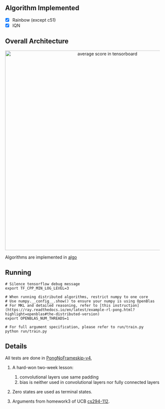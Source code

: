 ## Algorithm Implemented

- [x] Rainbow   (except c51)
- [x] IQN

## Overall Architecture

<p align="center">
<img src="/results/Architecture.png" alt="average score in tensorboard" height="650">
</p>

Algorithms are implemented in [algo](https://github.com/xlnwel/atari_rl/tree/master/algo)

## Running

```shell
# Silence tensorflow debug message
export TF_CPP_MIN_LOG_LEVEL=3

# When running distributed algorithms, restrict numpy to one core
# Use numpy.__config__.show() to ensure your numpy is using OpenBlas
# For MKL and detailed reasoning, refer to [this instruction](https://ray.readthedocs.io/en/latest/example-rl-pong.html?highlight=openblas#the-distributed-version)
export OPENBLAS_NUM_THREADS=1

# For full argument specification, please refer to run/train.py
python run/train.py
```

## Details

All tests are done in [PongNoFrameskip-v4](https://gym.openai.com/envs/Pong-v0/), 
1. A hard-won two-week lesson: 
    1. convolutional layers use same padding
    2. bias is neither used in convolutional layers nor fully connected layers

2. Zero states are used as terminal states.

3. Arguments from homework3 of UCB [cs294-112](http://rail.eecs.berkeley.edu/deeprlcourse/).